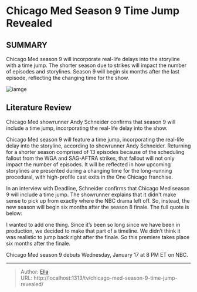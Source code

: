 # Chicago Med Season 9 Time Jump Revealed


## SUMMARY 



  Chicago Med season 9 will incorporate real-life delays into the storyline with a time jump.   The shorter season due to strikes will impact the number of episodes and storylines.   Season 9 will begin six months after the last episode, reflecting the changing time for the show.  

![iamge](https://static1.srcdn.com/wordpress/wp-content/uploads/2024/01/hannah-with-another-doctor-in-chicago-med.jpg)

## Literature Review
Chicago Med showrunner Andy Schneider confirms that season 9 will include a time jump, incorporating the real-life delay into the show.




Chicago Med season 9 will feature a time jump, incorporating the real-life delay into the storyline, according to showrunner Andy Schneider. Returning for a shorter season comprised of 13 episodes because of the scheduling fallout from the WGA and SAG-AFTRA strikes, that fallout will not only impact the number of episodes. It will be reflected in how upcoming storylines are presented during a changing time for the long-running procedural, with high-profile cast exits in the One Chicago franchise.




In an interview with Deadline, Schneider confirms that Chicago Med season 9 will include a time jump. The showrunner explains that it didn&#39;t make sense to pick up from exactly where the NBC drama left off. So, instead, the new season will begin six months after the season 8 finale. The full quote is below:


I wanted to add one thing. Since it’s been so long since we have been in production, we decided to make that part of a timeline. We didn’t think it was realistic to jump back right after the finale. So this premiere takes place six months after the finale.






Chicago Med season 9 debuts Wednesday, January 17 at 8 PM ET on NBC.






---

> Author: [Ella](https://instagram.hk.cn/)  
> URL: http://localhost:1313/tv/chicago-med-season-9-time-jump-revealed/  

